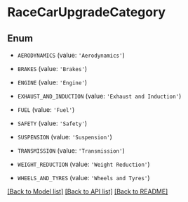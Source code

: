 # RaceCarUpgradeCategory


## Enum

* `AERODYNAMICS` (value: `'Aerodynamics'`)

* `BRAKES` (value: `'Brakes'`)

* `ENGINE` (value: `'Engine'`)

* `EXHAUST_AND_INDUCTION` (value: `'Exhaust and Induction'`)

* `FUEL` (value: `'Fuel'`)

* `SAFETY` (value: `'Safety'`)

* `SUSPENSION` (value: `'Suspension'`)

* `TRANSMISSION` (value: `'Transmission'`)

* `WEIGHT_REDUCTION` (value: `'Weight Reduction'`)

* `WHEELS_AND_TYRES` (value: `'Wheels and Tyres'`)

[[Back to Model list]](../README.md#documentation-for-models) [[Back to API list]](../README.md#documentation-for-api-endpoints) [[Back to README]](../README.md)


